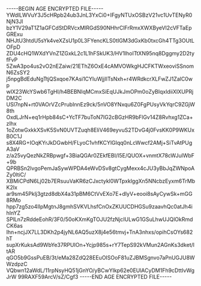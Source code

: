 -----BEGIN AGE ENCRYPTED FILE-----
YWdlLWVuY3J5cHRpb24ub3JnL3YxCi0+IFgyNTUxOSBzV21vc1UvTENyR0NjN3Jl
bzY1V29aT1Z1aGFCdStDRVcxMlRGdS90NHhrClFrRmxXWXByeVI2cVFTaEpGRExu
NHJtU3htdU5sYk4veXZsU1p0L3FYencKLS0tIGM3dGxKb0txcGh4TTg3OUtLOFpD
ZDU4cHQ1WXdYVnZ1ZGxkL2c1L1hFSkUK3/HV1lhoITtXN95nq8Dggmy2D2tyfFvP
5ZwA3po4us2vO2nEZaiw/21EThZ6OxE4cAMVOWkgHJCFKTWxeoviSSnomN6ZsSY2
j5npgBdEduNgTtjQSxqoe7KAsi1CYIuWjjIITsNxh+r4WRdkcrXLFwZJ1ZalC0wp
wIX23WcYSwb6TgHI/h4BEBNIqMCmxSiEqUJkJmOPm0oZyBIqxldiiXIXUPRjDM2C
USl7npN+rt0VAOrVZcPrubInnEz9ck/5nVO8YNxqu6Z0FgPUsyVkYqrC9ZGjW8th
OxdLJrN+eq1rHpb84sC+YcTF7buToN7IG2cBGzHR9bFlGv14Z8Rvhxg1ZCa+zIhx
1oZotwGxkkXSvK5SvN0UVTZuqh8EliV469eyvuS2TDvG4j0FvsKK0P9WKUxB0C1J
s8X4RG+IOqKYrJkDGwbH/FLyoC1vhfKCYlGIqq0nLcWwcf2AMj+SiTvAtPUgA3aV
z/a25vyQezNkZRBpwgf+3BiaQGAr0ZEkfEBI/I5E/QUOX+vnmtX78cWJulWbF+9b
QPRBSn2lvgoPemJaSywWPDA4eWvDSv8gtCygMexx4cJU3yBbJqZWNpoAZy0ltiC/
XBMiCPdN6Lj02b7ERsuuVaKR6zCJxctykl0WTpxklggXn5NNcbzEyxm6TrMbK2Ix
ar9sm45Pklj3gtzd8dbX4a31pBM6CtVvEXo7E+dIyV+eooi8sAyCywSk+mGG8RMo
hpp7zg5zo4IIpMgtnJ8gmhSVKVLhsfCnOxZKUUCDHGSu9zaavhQc0atJh4ihInYZ
SPlLn7zRddeEohR/3F0/50oKXmKgTOJU2fzNjcIULwG1GSuLhwUJQlOkRmdCK6as
Ihn+ncjJX7LL3DKh2p4jyNL6AQ5uzX8j4e56tmvj+TnA3nhxs/opihCsOYs682hT
supXrKuksAd9WbYe37RPUIOn+Ycjp985s+rY7TepS92kVMun2AGnKs3dket/ltAR
qGO5b9GssPuEB/3t/eMa28ZdQ28EEuOISOoF81uZJBMSgnvo7aPnUGJU8WWzdpzC
VQbwn12aWdL/11rpNsyHQ51jGnYO/yBCwYIkp62e0EUlACyDM1Fh9cDttIvWgJrW
99RAXF59ArcV/sZ/Cgf3
-----END AGE ENCRYPTED FILE-----
